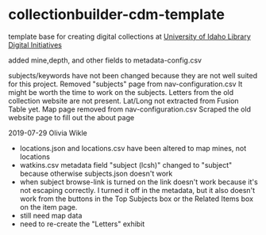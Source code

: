 # collectionbuilder-cdm-template

template base for creating digital collections at [University of Idaho Library Digital Initiatives](https://www.lib.uidaho.edu/digital/)

added mine,depth, and other fields to metadata-config.csv

subjects/keywords have not been changed because they are not well suited for this project. Removed "subjects" page from nav-configuration.csv It might be worth the time to work on the subjects.
Letters from the old collection website are not present.
Lat/Long not extracted from Fusion Table yet. Map page removed from nav-configuration.csv
Scraped the old website page to fill out the about page

2019-07-29 Olivia Wikle
- locations.json and locations.csv have been altered to map mines, not locations
- watkins.csv metadata field "subject (lcsh)" changed to "subject" because otherwise subjects.json doesn't work
- when subject browse-link is turned on the link doesn't work because it's not escaping correctly. I turned it off in the metadata, but it also doesn't work from the buttons in the Top Subjects box or the Related Items box on the item page.
- still need map data
- need to re-create the "Letters" exhibit

